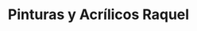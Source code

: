 ---
title: "Pinturas y Acrílicos Raquel"
url: /caracas/pinturas-y-acrilicos-raquel/
shop: pintura
---
